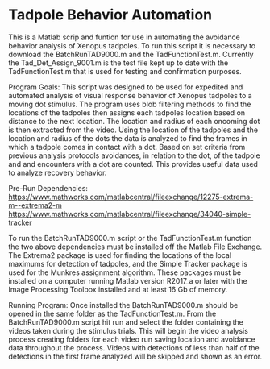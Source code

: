 # Tadpole Behavior Automation
This is a Matlab scrip and funtion for use in automating the avoidance behavior analysis of Xenopus tadpoles. To run this script it is necessary to download the BatchRunTAD9000.m and the TadFunctionTest.m. Currently the Tad_Det_Assign_9001.m is the test file kept up to date with the TadFunctionTest.m that is used for testing and confirmation purposes.

Program Goals:
This script was designed to be used for expedited and automated analysis of visual response behavior of Xenopus tadpoles to a moving dot stimulus. The program uses blob filtering methods to find the locations of the tadpoles then assigns each tadpoles location based on distance to the next location. The location and radius of each oncoming dot is then extracted from the video. Using the location of the tadpoles and the location and radius of the dots the data is analyzed to find the frames in which a tadpole comes in contact with a dot. Based on set criteria from previous analysis protocols avoidances, in relation to the dot, of the tadpole and and encounters with a dot are counted. This provides useful data used to analyze recovery behavior. 

Pre-Run Dependencies:
https://www.mathworks.com/matlabcentral/fileexchange/12275-extrema-m--extrema2-m
https://www.mathworks.com/matlabcentral/fileexchange/34040-simple-tracker

To run the BatchRunTAD9000.m script or the TadFunctionTest.m function the two above dependencies must be installed off the Matlab File Exchange. The Extrema2 package is used for finding the locations of the local maximums for detection of tadpoles, and the Simple Tracker package is used for the Munkres assignment algorithm. These packages must be installed on a computer running Matlab version R2017_a or later with the Image Processing Toolbox installed and at least 16 Gb of memory.

Running Program:
Once installed the BatchRunTAD9000.m should be opened in the same folder as the TadFunctionTest.m. From the BatchRunTAD9000.m script hit run and select the folder containing the videos taken during the stimulus trials. This will begin the video analysis process creating folders for each video run saving location and avoidance data throughout the process. Videos with detections of less than half of the detections in the first frame analyzed will be skipped and shown as an error. 

